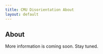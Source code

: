```yaml
---
title: CMU Disorientation About
layout: default
---
```


## About

More information is coming soon. Stay tuned.